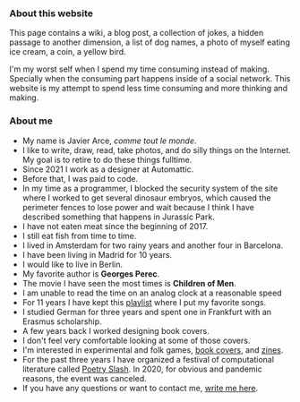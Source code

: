 <p class="is-light" is="weather-description"></p>

### About this website

This page contains a wiki, a blog post, a collection of jokes, a hidden passage to another dimension, a list of dog names, a photo of myself eating ice cream, a coin, a yellow bird.

I'm my worst self when I spend my time consuming instead of making.  Specially when the consuming part happens inside of a social network. This website is my attempt to spend less time consuming and more thinking and making.

### About me

- My name is Javier Arce, <em>comme tout le monde</em>.
- I like to write, draw, read, take photos, and do silly things on the Internet. My goal is to retire to do these things fulltime.
- Since 2021 I work as a designer at Automattic.
- Before that, I was paid to code.
- In my time as a programmer, I blocked the security system of the site where I worked to get several dinosaur embryos, which caused the perimeter fences to lose power and wait because I think I have described something that happens in Jurassic Park.
- I have not eaten meat since the beginning of 2017.
- I still eat fish from time to time.
- I lived in Amsterdam for two rainy years and another four in Barcelona.
- I have been living in Madrid for 10 years. 
- I would like to live in Berlin.
- My favorite author is <strong>Georges Perec</strong>.
- The movie I have seen the most times is <strong>Children of Men</strong>.
- I am unable to read the time on an analog clock at a reasonable speed
- For 11 years I have kept this <a href="https://open.spotify.com/playlist/7vqFM7WRxeDHdsDMmGntuR?si=7QmZdWLASguzxwpwxLS0jQ" title="I like to listen to this playlist" target="_blank">playlist</a> where I put my favorite songs.
- I studied German for three years and spent one in Frankfurt with an Erasmus scholarship.
- A few years back I worked designing book covers.
- I don't feel very comfortable looking at some of those covers.
- I'm interested in experimental and folk games, <a href="https://www.are.na/javier/i-ve-got-you-covered" target="_blank">book covers</a>, and <a href="https://www.are.na/javier/zine-idmgeajhfcs" title="Zines" target="_blank">zines</a>.
- For the past three  years I have organized a festival of computational literature called <a href="https://poetryslash.com" target="_blank">Poetry Slash</a>. In 2020, for obvious and pandemic reasons, the event was canceled.
- If you have any questions or want to contact me, <a href="mailto:hola@javierarce.com">write me here</a>.
